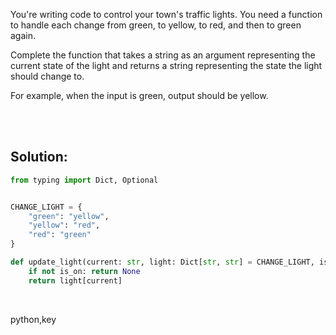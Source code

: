 You're writing code to control your town's traffic lights. You need a function to handle each change from green, to yellow, to red, and then to green again.

Complete the function that takes a string as an argument representing the current state of the light and returns a string representing the state the light should change to.

For example, when the input is green, output should be yellow.

<br><br>

## Solution:
```py
from typing import Dict, Optional


CHANGE_LIGHT = {
    "green": "yellow",
    "yellow": "red",
    "red": "green"
}

def update_light(current: str, light: Dict[str, str] = CHANGE_LIGHT, is_on: bool = True) -> Optional[str]:
    if not is_on: return None
    return light[current]
```


<br>

<tag>python,key</tag>